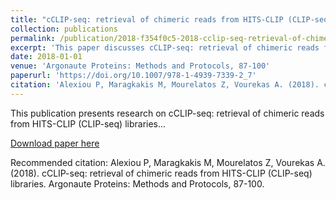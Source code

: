 ```yaml
---
title: "cCLIP-seq: retrieval of chimeric reads from HITS-CLIP (CLIP-seq) libraries"
collection: publications
permalink: /publication/2018-f354f0c5-2018-cclip-seq-retrieval-of-chimeric-reads-f
excerpt: 'This paper discusses cCLIP-seq: retrieval of chimeric reads from HITS-CLIP (CLIP-seq) libraries...'
date: 2018-01-01
venue: 'Argonaute Proteins: Methods and Protocols, 87-100'
paperurl: 'https://doi.org/10.1007/978-1-4939-7339-2_7'
citation: 'Alexiou P, Maragkakis M, Mourelatos Z, Vourekas A. (2018). cCLIP-seq: retrieval of chimeric reads from HITS-CLIP (CLIP-seq) libraries. Argonaute Proteins: Methods and Protocols, 87-100.'
---
```


This publication presents research on cCLIP-seq: retrieval of chimeric reads from HITS-CLIP (CLIP-seq) libraries...

[Download paper here](https://doi.org/10.1007/978-1-4939-7339-2_7)

Recommended citation: Alexiou P, Maragkakis M, Mourelatos Z, Vourekas A. (2018). cCLIP-seq: retrieval of chimeric reads from HITS-CLIP (CLIP-seq) libraries. Argonaute Proteins: Methods and Protocols, 87-100.
